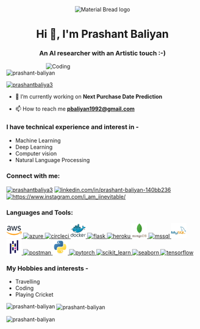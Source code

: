 <p align="center">
    <img width="600" height = "200" src="https://www.shutterstock.com/image-photo/concept-futuristic-innovationtechnologyinternet-thingsbusinessman-holding-260nw-1787858606.jpg" alt="Material Bread logo">
</p>

<h1 align="center">Hi 👋, I'm Prashant Baliyan</h1>
<h3 align="center">An AI researcher with an Artistic touch :-)</h3>
<img align="right" alt="Coding" width="400" src="https://i.pinimg.com/originals/53/e9/45/53e945c516cebdffd987b6c2df159db1.jpg">

<p align="left"> <img src="https://komarev.com/ghpvc/?username=prashant-baliyan&label=Profile%20views&color=0e75b6&style=flat" alt="prashant-baliyan" /> </p>

<p align="left"> <a href="https://twitter.com/prashantbaliya3" target="blank"><img src="https://img.shields.io/twitter/follow/prashantbaliya3?logo=twitter&style=for-the-badge" alt="prashantbaliya3" /></a> </p>

- 🔭 I’m currently working on **Next Purchase Date Prediction**

- 📫 How to reach me **pbaliyan1992@gmail.com**

### I have technical experience and interest in -
* Machine Learning
* Deep Learning 
* Computer vision 
* Natural Language Processing 

<h3 align="left">Connect with me:</h3>
<p align="left">
<a href="https://twitter.com/prashantbaliya3" target="blank"><img align="center" src="https://raw.githubusercontent.com/rahuldkjain/github-profile-readme-generator/master/src/images/icons/Social/twitter.svg" alt="prashantbaliya3" height="30" width="40" /></a>
<a href="https://linkedin.com/in/linkedin.com/in/prashant-baliyan-140bb236" target="blank"><img align="center" src="https://raw.githubusercontent.com/rahuldkjain/github-profile-readme-generator/master/src/images/icons/Social/linked-in-alt.svg" alt="linkedin.com/in/prashant-baliyan-140bb236" height="30" width="40" /></a>
<a href="https://instagram.com/https://www.instagram.com/i_am_iinevitable/" target="blank"><img align="center" src="https://raw.githubusercontent.com/rahuldkjain/github-profile-readme-generator/master/src/images/icons/Social/instagram.svg" alt="https://www.instagram.com/i_am_iinevitable/" height="30" width="40" /></a>
</p>

<h3 align="left">Languages and Tools:</h3>
<p align="left"> <a href="https://aws.amazon.com" target="_blank" rel="noreferrer"> <img src="https://raw.githubusercontent.com/devicons/devicon/master/icons/amazonwebservices/amazonwebservices-original-wordmark.svg" alt="aws" width="40" height="40"/> </a> <a href="https://azure.microsoft.com/en-in/" target="_blank" rel="noreferrer"> <img src="https://www.vectorlogo.zone/logos/microsoft_azure/microsoft_azure-icon.svg" alt="azure" width="40" height="40"/> </a> <a href="https://circleci.com" target="_blank" rel="noreferrer"> <img src="https://www.vectorlogo.zone/logos/circleci/circleci-icon.svg" alt="circleci" width="40" height="40"/> </a> <a href="https://www.docker.com/" target="_blank" rel="noreferrer"> <img src="https://raw.githubusercontent.com/devicons/devicon/master/icons/docker/docker-original-wordmark.svg" alt="docker" width="40" height="40"/> </a> <a href="https://flask.palletsprojects.com/" target="_blank" rel="noreferrer"> <img src="https://www.vectorlogo.zone/logos/pocoo_flask/pocoo_flask-icon.svg" alt="flask" width="40" height="40"/> </a> <a href="https://heroku.com" target="_blank" rel="noreferrer"> <img src="https://www.vectorlogo.zone/logos/heroku/heroku-icon.svg" alt="heroku" width="40" height="40"/> </a> <a href="https://www.mongodb.com/" target="_blank" rel="noreferrer"> <img src="https://raw.githubusercontent.com/devicons/devicon/master/icons/mongodb/mongodb-original-wordmark.svg" alt="mongodb" width="40" height="40"/> </a> <a href="https://www.microsoft.com/en-us/sql-server" target="_blank" rel="noreferrer"> <img src="https://www.svgrepo.com/show/303229/microsoft-sql-server-logo.svg" alt="mssql" width="40" height="40"/> </a> <a href="https://www.mysql.com/" target="_blank" rel="noreferrer"> <img src="https://raw.githubusercontent.com/devicons/devicon/master/icons/mysql/mysql-original-wordmark.svg" alt="mysql" width="40" height="40"/> </a> <a href="https://pandas.pydata.org/" target="_blank" rel="noreferrer"> <img src="https://raw.githubusercontent.com/devicons/devicon/2ae2a900d2f041da66e950e4d48052658d850630/icons/pandas/pandas-original.svg" alt="pandas" width="40" height="40"/> </a> <a href="https://postman.com" target="_blank" rel="noreferrer"> <img src="https://www.vectorlogo.zone/logos/getpostman/getpostman-icon.svg" alt="postman" width="40" height="40"/> </a> <a href="https://www.python.org" target="_blank" rel="noreferrer"> <img src="https://raw.githubusercontent.com/devicons/devicon/master/icons/python/python-original.svg" alt="python" width="40" height="40"/> </a> <a href="https://pytorch.org/" target="_blank" rel="noreferrer"> <img src="https://www.vectorlogo.zone/logos/pytorch/pytorch-icon.svg" alt="pytorch" width="40" height="40"/> </a> <a href="https://scikit-learn.org/" target="_blank" rel="noreferrer"> <img src="https://upload.wikimedia.org/wikipedia/commons/0/05/Scikit_learn_logo_small.svg" alt="scikit_learn" width="40" height="40"/> </a> <a href="https://seaborn.pydata.org/" target="_blank" rel="noreferrer"> <img src="https://seaborn.pydata.org/_images/logo-mark-lightbg.svg" alt="seaborn" width="40" height="40"/> </a> <a href="https://www.tensorflow.org" target="_blank" rel="noreferrer"> <img src="https://www.vectorlogo.zone/logos/tensorflow/tensorflow-icon.svg" alt="tensorflow" width="40" height="40"/> </a> </p>

### My Hobbies and interests -
* Travelling
* Coding
* Playing Cricket

<p><img align="left" src="https://github-readme-stats.vercel.app/api/top-langs?username=prashant-baliyan&show_icons=true&locale=en&layout=compact" alt="prashant-baliyan" /></p>

<p>&nbsp;<img align="center" src="https://github-readme-stats.vercel.app/api?username=prashant-baliyan&show_icons=true&locale=en" alt="prashant-baliyan" /></p>

<p><img align="center" src="https://github-readme-streak-stats.herokuapp.com/?user=prashant-baliyan&" alt="prashant-baliyan" /></p>
